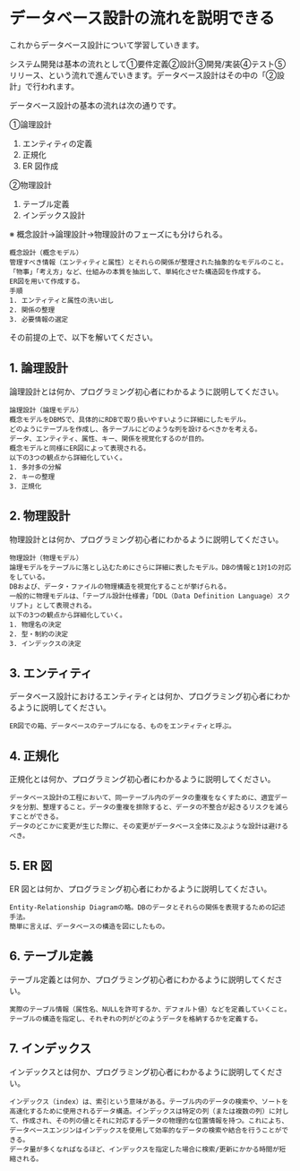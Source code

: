 # データベース設計の流れを説明できる

これからデータベース設計について学習していきます。

システム開発は基本の流れとして①要件定義②設計③開発/実装④テスト⑤リリース、という流れで進んでいきます。データベース設計はその中の「②設計」で行われます。

データベース設計の基本の流れは次の通りです。

①論理設計

1. エンティティの定義
2. 正規化
3. ER 図作成

②物理設計

1. テーブル定義
2. インデックス設計

※ 概念設計→論理設計→物理設計のフェーズにも分けられる。
```
概念設計（概念モデル）
管理すべき情報（エンティティと属性）とそれらの関係が整理された抽象的なモデルのこと。
「物事」「考え方」など、仕組みの本質を抽出して、単純化させた構造図を作成する。
ER図を用いて作成する。
手順
1. エンティティと属性の洗い出し
2. 関係の整理
3. 必要情報の選定
```

その前提の上で、以下を解いてください。

## 1. 論理設計

論理設計とは何か、プログラミング初心者にわかるように説明してください。

```
論理設計（論理モデル）
概念モデルをDBMSで、具体的にRDBで取り扱いやすいように詳細にしたモデル。
どのようにテーブルを作成し、各テーブルにどのような列を設けるべきかを考える。
データ、エンティティ、属性、キー、関係を視覚化するのが目的。
概念モデルと同様にER図によって表現される。
以下の3つの観点から詳細化していく。
1. 多対多の分解
2. キーの整理
3. 正規化
```

## 2. 物理設計

物理設計とは何か、プログラミング初心者にわかるように説明してください。

```
物理設計（物理モデル）
論理モデルをテーブルに落とし込むためにさらに詳細に表したモデル。DBの情報と1対1の対応をしている。
DBおよび、データ・ファイルの物理構造を視覚化することが挙げられる。
一般的に物理モデルは、「テーブル設計仕様書」「DDL（Data Definition Language）スクリプト」として表現される。
以下の3つの観点から詳細化していく。
1. 物理名の決定
2. 型・制約の決定
3. インデックスの決定
```

## 3. エンティティ

データベース設計におけるエンティティとは何か、プログラミング初心者にわかるように説明してください。

```
ER図での箱、データベースのテーブルになる、ものをエンティティと呼ぶ。
```

## 4. 正規化

正規化とは何か、プログラミング初心者にわかるように説明してください。
```
データベース設計の工程において、同一テーブル内のデータの重複をなくすために、適宜データを分割、整理すること。データの重複を排除すると、データの不整合が起きるリスクを減らすことができる。
データのどこかに変更が生じた際に、その変更がデータベース全体に及ぶような設計は避けるべき。
```

## 5. ER 図

ER 図とは何か、プログラミング初心者にわかるように説明してください。
```
Entity-Relationship Diagramの略。DBのデータとそれらの関係を表現するための記述手法。
簡単に言えば、データベースの構造を図にしたもの。
```

## 6. テーブル定義

テーブル定義とは何か、プログラミング初心者にわかるように説明してください。

```
実際のテーブル情報（属性名、NULLを許可するか、デフォルト値）などを定義していくこと。
テーブルの構造を指定し、それぞれの列がどのようデータを格納するかを定義する。
```

## 7. インデックス

インデックスとは何か、プログラミング初心者にわかるように説明してください。

```
インデックス（index）は、索引という意味がある。テーブル内のデータの検索や、ソートを高速化するために使用されるデータ構造。インデックスは特定の列（または複数の列）に対して、作成され、その列の値とそれに対応するデータの物理的な位置情報を持つ。これによち、データベースエンジンはインデックスを使用して効率的なデータの検索や結合を行うことができる。
データ量が多くなればなるほど、インデックスを指定した場合に検索/更新にかかる時間が短縮される。
```
